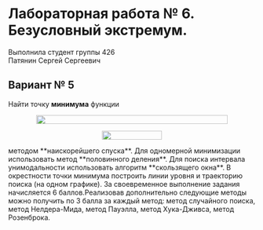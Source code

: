 # Лабораторная работа № 6. Безусловный экстремум.

Выполнила студент группы 426  
Патянин Сергей Сергеевич

## Вариант № 5
Найти точку **минимума** функции
<p align="center"><img src="/tex/6498d15bcbf3cf009899a14b62b7087b.svg?invert_in_darkmode&sanitize=true" align=middle width=389.63463494999996pt height=18.312383099999998pt/></p>
<p align="center"><img src="/tex/e929f271a1daf1ae447b1734af6e9474.svg?invert_in_darkmode&sanitize=true" align=middle width=122.12310164999998pt height=18.2666319pt/></p>
методом **наискорейшего спуска**. Для одномерной минимизации использовать метод **половинного деления**. Для поиска интервала унимодальности использовать алгоритм **скользящего окна**. В окрестности точки минимума построить линии уровня и траекторию поиска (на одном графике). За своевременное выполнение задания начисляется 6 баллов.Реализовав дополнительно следующие методы можно получить по 3 балла за каждый метод: метод случайного поиска, метод Нелдера-Мида, метод Пауэлла, метод Хука-Дживса, метод Розенброка.
